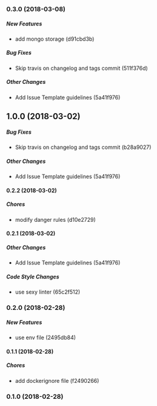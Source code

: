 ### 0.3.0 (2018-03-08)

##### New Features

*  add mongo storage (d91cbd3b)

##### Bug Fixes

*  Skip travis on changelog and tags commit (511f376d)

##### Other Changes

*  Add Issue Template guidelines (5a41f976)

## 1.0.0 (2018-03-02)

##### Bug Fixes

*  Skip travis on changelog and tags commit (b28a9027)

##### Other Changes

*  Add Issue Template guidelines (5a41f976)

#### 0.2.2 (2018-03-02)

##### Chores

*  modify danger rules (d10e2729)

#### 0.2.1 (2018-03-02)

##### Other Changes

*  Add Issue Template guidelines (5a41f976)

##### Code Style Changes

*  use sexy linter (65c2f512)

### 0.2.0 (2018-02-28)

##### New Features

*  use env file (2495db84)

#### 0.1.1 (2018-02-28)

##### Chores

*  add dockerignore file (f2490266)

### 0.1.0 (2018-02-28)

